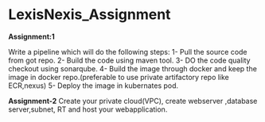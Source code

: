 # LexisNexis_Assignment

**Assignment:1**

Write a pipeline which will do the following steps:
1- Pull the source code from got repo.
2- Build the code using maven tool.
3- DO the code quality checkout using sonarqube.
4- Build the image through docker and keep the image in docker repo.(preferable to use private artifactory repo like ECR,nexus)
5- Deploy the image in kubernates pod.

**Assignment-2**
Create your private cloud(VPC), create webserver ,database server,subnet, RT and host your webapplication.

